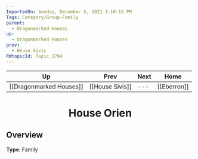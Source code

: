 ```yaml
---
ImportedOn: Sunday, December 5, 2021 1:10:13 PM
Tags: Category/Group-Family
parent:
  - Dragonmarked Houses
up:
  - Dragonmarked Houses
prev:
  - House Sivis
RWtopicId: Topic_1704
---
```


| Up | Prev | Next | Home |
|----|------|------|------|
| [[Dragonmarked Houses]] | [[House Sivis]] | --- | [[Eberron]] |

# <center>House Orien</center>

## Overview

**Type**: Family
